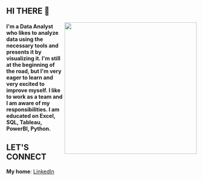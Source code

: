 ## HI THERE 👋

<img src ="https://images.anytask.com/resources/user/257cfe0d49459bec/task/1611723589513_post-social-data-for-publishers-tail.png" width="350" height="auto" align="right">

#### I'm a Data Analyst who likes to analyze data using the necessary tools and presents it by visualizing it. I'm still at the beginning of the road, but I'm very eager to learn and very excited to improve myself. I like to work as a team and I am aware of my responsibilities. I am educated on Excel, SQL, Tableau, PowerBI, Python. 

## LET'S CONNECT
**My home**: <a href= "https://www.linkedin.com/in/gulberin-heja-baran-90ab4224a/" >Linkedln</a>
